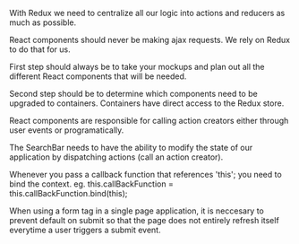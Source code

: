 With Redux we need to centralize all our logic into actions and reducers as much as possible.

React components should never be making ajax requests. We rely on Redux to do that for us.

First step should always be to take your mockups and plan out all the different React components that will be needed.

Second step should be to determine which components need to be upgraded to containers. Containers have direct access to the Redux store.

React components are responsible for calling action creators either through user events or programatically. 

The SearchBar needs to have the ability to modify the state of our application by dispatching actions (call an action creator).

Whenever you pass a callback function that references 'this'; you need to bind the context.
eg. this.callBackFunction = this.callBackFunction.bind(this);

When using a form tag in a single page application, it is neccesary to prevent default on submit so that the page does not entirely refresh itself everytime a user triggers a submit event.